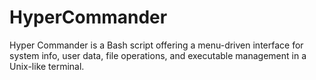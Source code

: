 # HyperCommander
Hyper Commander is a Bash script offering a menu-driven interface for system info, user data, file operations, and executable management in a Unix-like terminal.

